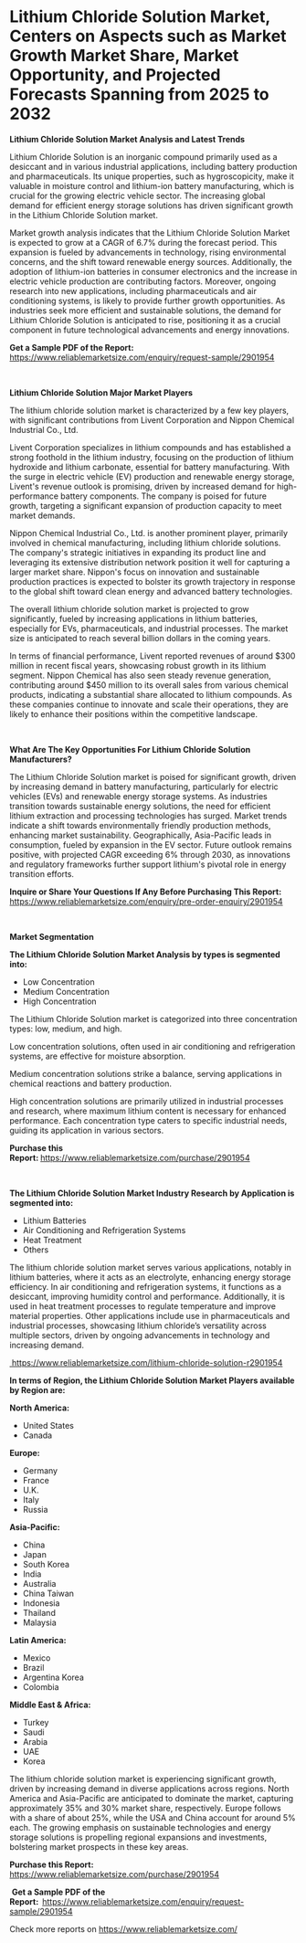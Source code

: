 <p><h1>Lithium Chloride Solution Market, Centers on Aspects such as Market Growth Market Share, Market Opportunity, and Projected Forecasts Spanning from 2025 to 2032</h1></p><p><strong>Lithium Chloride Solution Market Analysis and Latest Trends</strong></p>
<p><p>Lithium Chloride Solution is an inorganic compound primarily used as a desiccant and in various industrial applications, including battery production and pharmaceuticals. Its unique properties, such as hygroscopicity, make it valuable in moisture control and lithium-ion battery manufacturing, which is crucial for the growing electric vehicle sector. The increasing global demand for efficient energy storage solutions has driven significant growth in the Lithium Chloride Solution market.</p><p>Market growth analysis indicates that the Lithium Chloride Solution Market is expected to grow at a CAGR of 6.7% during the forecast period. This expansion is fueled by advancements in technology, rising environmental concerns, and the shift toward renewable energy sources. Additionally, the adoption of lithium-ion batteries in consumer electronics and the increase in electric vehicle production are contributing factors. Moreover, ongoing research into new applications, including pharmaceuticals and air conditioning systems, is likely to provide further growth opportunities. As industries seek more efficient and sustainable solutions, the demand for Lithium Chloride Solution is anticipated to rise, positioning it as a crucial component in future technological advancements and energy innovations.</p></p>
<p><strong>Get a Sample PDF of the Report:&nbsp;</strong> <a href="https://www.reliablemarketsize.com/enquiry/request-sample/2901954?utm_campaign=3075&utm_medium=2&utm_source=Github&utm_content=ia&utm_term=11032025&utm_id=lithium-chloride-solution">https://www.reliablemarketsize.com/enquiry/request-sample/2901954</a></p>
<p>&nbsp;</p>
<p><strong>Lithium Chloride Solution Major Market Players</strong></p>
<p><p>The lithium chloride solution market is characterized by a few key players, with significant contributions from Livent Corporation and Nippon Chemical Industrial Co., Ltd. </p><p>Livent Corporation specializes in lithium compounds and has established a strong foothold in the lithium industry, focusing on the production of lithium hydroxide and lithium carbonate, essential for battery manufacturing. With the surge in electric vehicle (EV) production and renewable energy storage, Livent's revenue outlook is promising, driven by increased demand for high-performance battery components. The company is poised for future growth, targeting a significant expansion of production capacity to meet market demands.</p><p>Nippon Chemical Industrial Co., Ltd. is another prominent player, primarily involved in chemical manufacturing, including lithium chloride solutions. The company's strategic initiatives in expanding its product line and leveraging its extensive distribution network position it well for capturing a larger market share. Nippon's focus on innovation and sustainable production practices is expected to bolster its growth trajectory in response to the global shift toward clean energy and advanced battery technologies.</p><p>The overall lithium chloride solution market is projected to grow significantly, fueled by increasing applications in lithium batteries, especially for EVs, pharmaceuticals, and industrial processes. The market size is anticipated to reach several billion dollars in the coming years.</p><p>In terms of financial performance, Livent reported revenues of around $300 million in recent fiscal years, showcasing robust growth in its lithium segment. Nippon Chemical has also seen steady revenue generation, contributing around $450 million to its overall sales from various chemical products, indicating a substantial share allocated to lithium compounds. As these companies continue to innovate and scale their operations, they are likely to enhance their positions within the competitive landscape.</p></p>
<p>&nbsp;</p>
<p><strong>What Are The Key Opportunities For Lithium Chloride Solution Manufacturers?</strong></p>
<p><p>The Lithium Chloride Solution market is poised for significant growth, driven by increasing demand in battery manufacturing, particularly for electric vehicles (EVs) and renewable energy storage systems. As industries transition towards sustainable energy solutions, the need for efficient lithium extraction and processing technologies has surged. Market trends indicate a shift towards environmentally friendly production methods, enhancing market sustainability. Geographically, Asia-Pacific leads in consumption, fueled by expansion in the EV sector. Future outlook remains positive, with projected CAGR exceeding 6% through 2030, as innovations and regulatory frameworks further support lithium's pivotal role in energy transition efforts.</p></p>
<p><strong>Inquire or Share Your Questions If Any Before Purchasing This Report:</strong> <a href="https://www.reliablemarketsize.com/enquiry/pre-order-enquiry/2901954?utm_campaign=3075&utm_medium=2&utm_source=Github&utm_content=ia&utm_term=11032025&utm_id=lithium-chloride-solution">https://www.reliablemarketsize.com/enquiry/pre-order-enquiry/2901954</a></p>
<p>&nbsp;</p>
<p><strong>Market Segmentation</strong></p>
<p><strong>The Lithium Chloride Solution Market Analysis by types is segmented into:</strong></p>
<p><ul><li>Low Concentration</li><li>Medium Concentration</li><li>High Concentration</li></ul></p>
<p><p>The Lithium Chloride Solution market is categorized into three concentration types: low, medium, and high. </p><p>Low concentration solutions, often used in air conditioning and refrigeration systems, are effective for moisture absorption. </p><p>Medium concentration solutions strike a balance, serving applications in chemical reactions and battery production. </p><p>High concentration solutions are primarily utilized in industrial processes and research, where maximum lithium content is necessary for enhanced performance. Each concentration type caters to specific industrial needs, guiding its application in various sectors.</p></p>
<p><strong>Purchase this Report:&nbsp;</strong><a href="https://www.reliablemarketsize.com/purchase/2901954?utm_campaign=3075&utm_medium=2&utm_source=Github&utm_content=ia&utm_term=11032025&utm_id=lithium-chloride-solution">https://www.reliablemarketsize.com/purchase/2901954</a></p>
<p>&nbsp;</p>
<p><strong>The Lithium Chloride Solution Market Industry Research by Application is segmented into:</strong></p>
<p><ul><li>Lithium Batteries</li><li>Air Conditioning and Refrigeration Systems</li><li>Heat Treatment</li><li>Others</li></ul></p>
<p><p>The lithium chloride solution market serves various applications, notably in lithium batteries, where it acts as an electrolyte, enhancing energy storage efficiency. In air conditioning and refrigeration systems, it functions as a desiccant, improving humidity control and performance. Additionally, it is used in heat treatment processes to regulate temperature and improve material properties. Other applications include use in pharmaceuticals and industrial processes, showcasing lithium chloride’s versatility across multiple sectors, driven by ongoing advancements in technology and increasing demand.</p></p>
<p><a href="https://www.reliablemarketsize.com/lithium-chloride-solution-r2901954?utm_campaign=3075&utm_medium=2&utm_source=Github&utm_content=ia&utm_term=11032025&utm_id=lithium-chloride-solution">&nbsp;https://www.reliablemarketsize.com/lithium-chloride-solution-r2901954</a></p>
<p><strong>In terms of Region, the Lithium Chloride Solution Market Players available by Region are:</strong></p>
<p>
    <p> <strong> North America: </strong>
        <ul>
            <li>United States</li>
            <li>Canada</li>
        </ul>
        </p> 
    <p> <strong> Europe: </strong>
        <ul>
            <li>Germany</li>
            <li>France</li>
            <li>U.K.</li>
            <li>Italy</li>
            <li>Russia</li>
        </ul>
        </p> 
    <p> <strong> Asia-Pacific: </strong>
        <ul>
            <li>China</li>
            <li>Japan</li>
            <li>South Korea</li>
            <li>India</li>
            <li>Australia</li>
            <li>China Taiwan</li>
            <li>Indonesia</li>
            <li>Thailand</li>
            <li>Malaysia</li>
        </ul>
        </p> 
    <p> <strong> Latin America: </strong>
        <ul>
            <li>Mexico</li>
            <li>Brazil</li>
            <li>Argentina Korea</li>
            <li>Colombia</li>
        </ul>
        </p> 
    <p> <strong> Middle East & Africa: </strong>
        <ul>
            <li>Turkey</li>
            <li>Saudi</li>
            <li>Arabia</li>
            <li>UAE</li>
            <li>Korea</li>
        </ul>
    </p>
    </p>
<p><p>The lithium chloride solution market is experiencing significant growth, driven by increasing demand in diverse applications across regions. North America and Asia-Pacific are anticipated to dominate the market, capturing approximately 35% and 30% market share, respectively. Europe follows with a share of about 25%, while the USA and China account for around 5% each. The growing emphasis on sustainable technologies and energy storage solutions is propelling regional expansions and investments, bolstering market prospects in these key areas.</p></p>
<p><strong>Purchase this Report: </strong><a href="https://www.reliablemarketsize.com/purchase/2901954?utm_campaign=3075&utm_medium=2&utm_source=Github&utm_content=ia&utm_term=11032025&utm_id=lithium-chloride-solution">https://www.reliablemarketsize.com/purchase/2901954</a></p>
<p>&nbsp;<strong>Get a Sample PDF of the Report:&nbsp;&nbsp;</strong><a href="https://www.reliablemarketsize.com/enquiry/request-sample/2901954?utm_campaign=3075&utm_medium=2&utm_source=Github&utm_content=ia&utm_term=11032025&utm_id=lithium-chloride-solution">https://www.reliablemarketsize.com/enquiry/request-sample/2901954</a></p>
<p><strong></strong></p>
<p>Check more reports on <a href="https://www.reliablemarketsize.com/?utm_campaign=3075&utm_medium=2&utm_source=Github&utm_content=ia&utm_term=11032025&utm_id=lithium-chloride-solution">https://www.reliablemarketsize.com/</a></p>